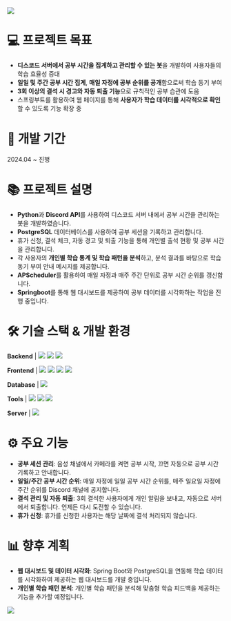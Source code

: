 <img src= "https://capsule-render.vercel.app/api?type=waving&height=300&color=gradient&text=공부시간%20관리%20시스템&desc=Discord%20Bot%20and%20Web%20Dashboard%20for%20Efficient%20Study%20Tracking&descAlign=50&descAlignY=62&descSize=20.1&fontSize=60&section=header&reversal=true&textBg=false&animation=fadeIn&fontAlign=50&fontAlignY=35" />



# 💻 프로젝트 목표
- **디스코드 서버에서 공부 시간을 집계하고 관리할 수 있는 봇**을 개발하여 사용자들의 학습 효율성 증대
- **일일 및 주간 공부 시간 집계**, **매일 자정에 공부 순위를 공개**함으로써 학습 동기 부여
- **3회 이상의 결석 시 경고와 자동 퇴출 기능**으로 규칙적인 공부 습관에 도움
- 스프링부트를 활용하여 웹 페이지를 통해 **사용자가 학습 데이터를 시각적으로 확인**할 수 있도록 기능 확장 중


# 📆 개발 기간
2024.04 ~ 진행 


# 📚 프로젝트 설명
- **Python**과 **Discord API**를 사용하여 디스코드 서버 내에서 공부 시간을 관리하는 봇을 개발하였습니다.
- **PostgreSQL** 데이터베이스를 사용하여 공부 세션을 기록하고 관리합니다.
- 휴가 신청, 결석 체크, 자동 경고 및 퇴출 기능을 통해 개인별 출석 현황 및 공부 시간을 관리합니다.
- 각 사용자의 **개인별 학습 통계 및 학습 패턴을 분석**하고, 분석 결과를 바탕으로 학습 동기 부여 안내 메시지를 제공합니다.
- **APScheduler**를 활용하여 매일 자정과 매주 주간 단위로 공부 시간 순위를 갱신합니다.
- **Springboot**를 통해 웹 대시보드를 제공하여 공부 데이터를 시각화하는 작업을 진행 중입니다.


# 🛠 기술 스택 & 개발 환경
**Backend** |  <img src="https://img.shields.io/badge/java-007396?style=for-the-badge&logo=java&logoColor=white"> <img src="https://img.shields.io/badge/springboot-6DB33F?style=for-the-badge&logo=spring&logoColor=white"> <img src="https://img.shields.io/badge/python-3776AB?style=for-the-badge&logo=python&logoColor=white"> 

**Frontend** |  <img src="https://img.shields.io/badge/html5-E34F26?style=for-the-badge&logo=html5&logoColor=white"> <img src="https://img.shields.io/badge/javascript-F7DF1E?style=for-the-badge&logo=javascript&logoColor=black"> <img src="https://img.shields.io/badge/css-1572B6?style=for-the-badge&logo=css3&logoColor=white"> <img src="https://img.shields.io/badge/bootstrap-7952B3?style=for-the-badge&logo=bootstrap&logoColor=white">

**Database** |  <img src="https://img.shields.io/badge/PostgreSQL-4169E1?style=for-the-badge&logo=postgresql&logoColor=white">

**Tools**    |  <img src="https://img.shields.io/badge/github-181717?style=for-the-badge&logo=github&logoColor=white"> <img src="https://img.shields.io/badge/git-F05032?style=for-the-badge&logo=git&logoColor=white"> <img src="https://img.shields.io/badge/notion-000000?style=for-the-badge&logo=notion&logoColor=white">

**Server**   |  <img src="https://img.shields.io/badge/Heroku-430098?style=for-the-badge&logo=heroku&logoColor=white">


# ⚙ 주요 기능
- **공부 세션 관리**: 음성 채널에서 카메라를 켜면 공부 시작, 끄면 자동으로 공부 시간 기록하고 안내합니다.
- **일일/주간 공부 시간 순위**: 매일 자정에 일일 공부 시간 순위를, 매주 일요일 자정에 주간 순위를 Discord 채널에 공지합니다.
- **결석 관리 및 자동 퇴출**: 3회 결석한 사용자에게 개인 알림을 보내고, 자동으로 서버에서 퇴출합니다. 언제든 다시 도전할 수 있습니다.
- **휴가 신청**: 휴가를 신청한 사용자는 해당 날짜에 결석 처리되지 않습니다.
  

# 📊 향후 계획
- **웹 대시보드 및 데이터 시각화**: Spring Boot와 PostgreSQL을 연동해 학습 데이터를 시각화하여 제공하는 웹 대시보드를 개발 중입니다.
- **개인별 학습 패턴 분석**: 개인별 학습 패턴을 분석해 맞춤형 학습 피드백을 제공하는 기능을 추가할 예정입니다.

<img src="https://capsule-render.vercel.app/api?type=waving&color=timeAuto&height=150&section=footer" /> 
